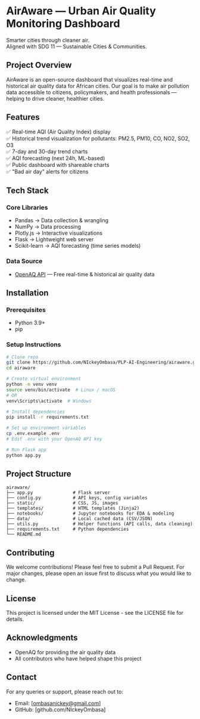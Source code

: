 # AirAware — Urban Air Quality Monitoring Dashboard

Smarter cities through cleaner air.  
Aligned with SDG 11 — Sustainable Cities & Communities.

## Project Overview

AirAware is an open-source dashboard that visualizes real-time and historical air quality data for African cities. Our goal is to make air pollution data accessible to citizens, policymakers, and health professionals — helping to drive cleaner, healthier cities.

## Features

✅ Real-time AQI (Air Quality Index) display  
✅ Historical trend visualization for pollutants: PM2.5, PM10, CO, NO2, SO2, O3  
✅ 7-day and 30-day trend charts  
✅ AQI forecasting (next 24h, ML-based)  
✅ Public dashboard with shareable charts  
✅ "Bad air day" alerts for citizens  

## Tech Stack

### Core Libraries
- Pandas → Data collection & wrangling  
- NumPy → Data processing  
- Plotly.js → Interactive visualizations  
- Flask → Lightweight web server  
- Scikit-learn → AQI forecasting (time series models)  

### Data Source
- [OpenAQ API](https://docs.openaq.org) — Free real-time & historical air quality data

## Installation

### Prerequisites
- Python 3.9+  
- pip  

### Setup Instructions
```bash
# Clone repo
git clone https://github.com/NIckeyOmbasa/PLP-AI-Engineering/airaware.git
cd airaware

# Create virtual environment
python -m venv venv
source venv/bin/activate  # Linux / macOS
# OR
venv\Scripts\activate  # Windows

# Install dependencies
pip install -r requirements.txt

# Set up environment variables
cp .env.example .env
# Edit .env with your OpenAQ API key

# Run Flask app
python app.py
```

## Project Structure
```
airaware/
├── app.py               # Flask server
├── config.py            # API keys, config variables
├── static/              # CSS, JS, images
├── templates/           # HTML templates (Jinja2)
├── notebooks/           # Jupyter notebooks for EDA & modeling
├── data/                # Local cached data (CSV/JSON)
├── utils.py             # Helper functions (API calls, data cleaning)
├── requirements.txt     # Python dependencies
└── README.md
```

## Contributing

We welcome contributions! Please feel free to submit a Pull Request. For major changes, please open an issue first to discuss what you would like to change.

## License

This project is licensed under the MIT License - see the LICENSE file for details.

## Acknowledgments

- OpenAQ for providing the air quality data
- All contributors who have helped shape this project

## Contact

For any queries or support, please reach out to:
- Email: [ombasanickey@gmail.com]
- GitHub: [github.com/NIckeyOmbasa]
